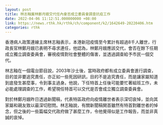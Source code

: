 ```yaml
---
layout: post
title: 林志釉冀林鄭月娥交代任內會否成立委員會調查抗疫工作
date: 2022-04-06 11:12:51.000000000 +08:00
link: https://news.rthk.hk/rthk/ch/component/k2/1642649-20220406.htm
categories: rthk
---
```


香港病人政策連線主席林志釉表示，本港新冠疫情至今累計有超過8千人離世，行政長官林鄭月娥已表明不尋求連任，他認為，林鄭月娥應該交代，會否在餘下任期成立獨立調查委員會，審視疫情對社會整體的傷害，並透過調查給予市民一個交代。

林志釉在一個電台節目說，2003年沙士後，當時政府都有成立委員會進行調查，目的並非要追究責任，亦正如一些死因研訊，目的不是追究責任，而是讓家屬知道到底發生甚麼事，令到事主過身。他說，下任特首上任後可能要忙著組班工作，未必能處理調查的工作，希望現任特首可以交代是否會成立獨立調查委員會。

對於林鄭月娥昨日透過新聞稿，代表特區政府向疫情離世者表示深切哀悼，並向其家屬和親友致以最深切慰問。林志釉說，有關新聞稿開首雖然有特首對離世者的悼念，但之後的一些篇幅交代政府做了甚麼工作，令他覺得似是工作報告，而並非真誠的哀悼。
